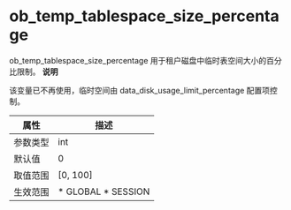 ob_temp_tablespace_size_percentage 
=======================================================

ob_temp_tablespace_size_percentage 用于租户磁盘中临时表空间大小的百分比限制。
**说明**



该变量已不再使用，临时空间由 data_disk_usage_limit_percentage 配置项控制。


| **属性** |                                                   **描述**                                                   |
|--------|------------------------------------------------------------------------------------------------------------|
| 参数类型   | int                                                                                                        |
| 默认值    | 0                                                                                                          |
| 取值范围   | \[0, 100\]                                                                                                 |
| 生效范围   | * GLOBAL   * SESSION    |


